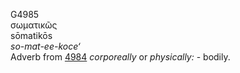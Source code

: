 <body>
  <p>G4985<br>  σωματικῶς  <br> sōmatikōs  <br><i>so-mat-ee-koce‘ </i><br>Adverb from <a href="g4984.htm">4984</a>  <i>corporeally</i> or <i>physically:</i> - bodily.<br></p>
 </body>